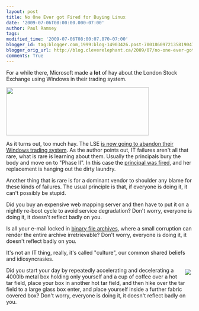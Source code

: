 ```yaml
---
layout: post
title: No One Ever got Fired for Buying Linux
date: '2009-07-06T08:00:00.000-07:00'
author: Paul Ramsey
tags: 
modified_time: '2009-07-06T08:00:07.870-07:00'
blogger_id: tag:blogger.com,1999:blog-14903426.post-7001860972135819047
blogger_orig_url: http://blog.cleverelephant.ca/2009/07/no-one-ever-got-fired-for-buying-linux.html
comments: True
---
```


For a while there, Microsoft made a **lot** of hay about the London Stock Exchange using Windows in their trading system.  

[<img border="0" src="http://windowsitpro.com/Common/adforceimages/reliabletimes.jpg" width="385" height="130" />](http://blogs.zdnet.com/Murphy/?p=739)

As it turns out, too much hay. The LSE [is now going to abandon their Windows trading system](http://blogs.computerworld.com/london_stock_exchange_to_abandon_failed_windows_platform). As the author points out, IT failures aren't all that rare, what is rare is learning about them. Usually the principals bury the body and move on to "Phase II". In this case the [principal was fired](http://www.guardian.co.uk/business/2009/feb/13/clara-furse-london-stock-exchange), and her replacement is hanging out the dirty laundry.

Another thing that is rare is for a dominant vendor to shoulder any blame for these kinds of failures. The usual principle is that, if everyone is doing it, it can't possibly be stupid.

Did you buy an expensive web mapping server and then have to put it on a nightly re-boot cycle to avoid service degradation? Don't worry, everyone is doing it, it doesn't reflect badly on you.

Is all your e-mail locked in [binary file archives](http://www.pcworld.com/article/130734/retrieval_tips_for_lost_white_house_emails.html), where a small corruption can render the entire archive irretrievable? Don't worry, everyone is doing it, it doesn't reflect badly on you.

It's not an IT thing, really, it's called "culture", our common shared beliefs and idiosyncrasies.

<img src="http://origin.foxnews.com/images/331285/0_41_121907_dilbert.jpg" style="float:right;padding:5px;"/>Did you start your day by repeatedly accelerating and decelerating a 4000lb metal box holding only yourself and a cup of coffee over a hot tar field, place your box in another hot tar field, and then hike over the tar field to a large glass box enter, and place yourself inside a further fabric covered box?  Don't worry, everyone is doing it, it doesn't reflect badly on you.


